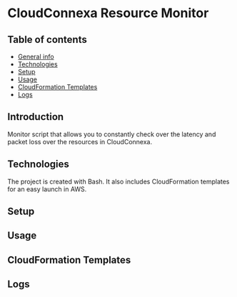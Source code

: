 # CloudConnexa Resource Monitor

## Table of contents
* [General info](#introduction)
* [Technologies](#technologies)
* [Setup](#setup)
* [Usage](#usage)
* [CloudFormation Templates](#cloudformation-templates)
* [Logs](#logs)

## Introduction
Monitor script that allows you to constantly check over the latency and packet loss over the resources in CloudConnexa.
	
## Technologies
The project is created with Bash. It also includes CloudFormation templates for an easy launch in AWS.
	
## Setup

## Usage

## CloudFormation Templates

## Logs
